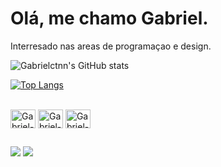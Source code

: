 # Olá, me chamo Gabriel.
Interresado nas areas de programaçao e design.

![Gabrielctnn's GitHub stats](https://github-readme-stats.vercel.app/api?username=gabrielctnn&show_icons=true&theme=midnight-purple)

[![Top Langs](https://github-readme-stats.vercel.app/api/top-langs/?username=gabrielctnn&layout=compact&theme=midnight-purple)](https://github.com/mask3ddd/github-readme-stats)

<div style="display: inline_block"> <br>
  <img align="center" alt="Gabriel-HTML" height="30" width="40" src="https://cdn.jsdelivr.net/gh/devicons/devicon/icons/html5/html5-original.svg" />
  <img align="center" alt="Gabriel-CSS" height="30" width="40" src="https://cdn.jsdelivr.net/gh/devicons/devicon/icons/css3/css3-original.svg" />
  <img align="center" alt="Gabriel-JS" height="30" width="40"  src="https://cdn.jsdelivr.net/gh/devicons/devicon/icons/javascript/javascript-original.svg" />

  ##

<div>
  <a href="https://twitter.com/pvd_gabrielcm" target="_blank"><img src="https://img.shields.io/badge/Twitter-1DA1F2?style=for-the-badge&logo=twitter&logoColor=white" target="_blank"></a>
  <a href="https://www.instagram.com/pvd.gabrielcm" target="_blank"><img src="https://img.shields.io/badge/Instagram-E4405F?style=for-the-badge&logo=instagram&logoColor=white" target="_blank"></a>
  </div>
 
